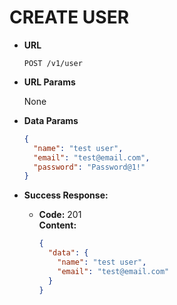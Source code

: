 # CREATE USER

- **URL**

  `POST /v1/user`

- **URL Params**

  None

- **Data Params**

  ```json
  {
    "name": "test user",
    "email": "test@email.com",
    "password": "Password@1!"
  }
  ```

- **Success Response:**

  - **Code:** 201 <br/>
    **Content:**

    ```json
    {
      "data": {
        "name": "test user",
        "email": "test@email.com"
      }
    }
    ```

